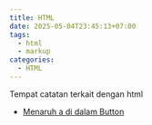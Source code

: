 ```yaml
---
title: HTML
date: 2025-05-04T23:45:13+07:00
tags:
  - html
  - markup
categories:
  - HTML
---
```


Tempat catatan terkait dengan html

- [Menaruh a di dalam Button](202505042354_menaruh_a_di_dalam_button.md)